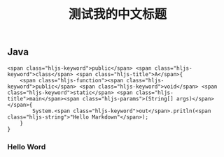 ﻿---
layout: post
title: 测试我的中文标题
category: first-category
---
## Java

    <span class="hljs-keyword">public</span> <span class="hljs-keyword">class</span> <span class="hljs-title">A</span>{
        <span class="hljs-function"><span class="hljs-keyword">public</span> <span class="hljs-keyword">void</span> <span class="hljs-keyword">static</span> <span class="hljs-title">main</span><span class="hljs-params">(String[] args)</span></span>{
            System.<span class="hljs-keyword">out</span>.pritln(<span class="hljs-string">"Hello Markdown"</span>);
        }
    }
### Hello Word